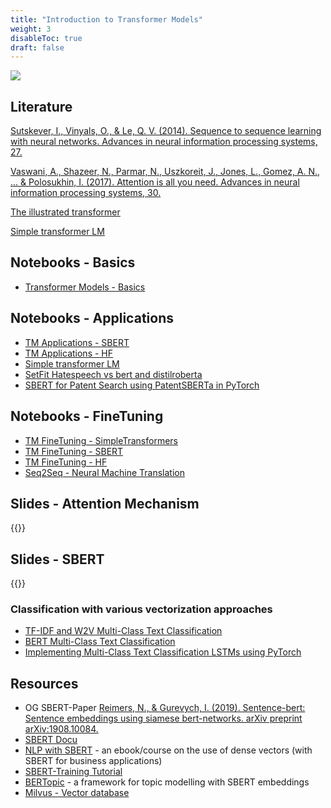 ```yaml
---
title: "Introduction to Transformer Models"
weight: 3
disableToc: true
draft: false
---
```



![](https://jalammar.github.io/images/transformer-ber-ulmfit-elmo.png)

## Literature

[Sutskever, I., Vinyals, O., & Le, Q. V. (2014). Sequence to sequence learning with neural networks. Advances in neural information processing systems, 27.](https://proceedings.neurips.cc/paper/5346-sequence-to-sequence-learning-with-neural-)

[Vaswani, A., Shazeer, N., Parmar, N., Uszkoreit, J., Jones, L., Gomez, A. N., ... & Polosukhin, I. (2017). Attention is all you need. Advances in neural information processing systems, 30.](https://proceedings.neurips.cc/paper/7181-attention-is-all)


[The illustrated transformer](https://jalammar.github.io/illustrated-transformer/)

[Simple transformer LM](https://colab.research.google.com/github/jalammar/jalammar.github.io/blob/master/notebooks/Simple_Transformer_Language_Model.ipynb#scrollTo=BstYQU6NkkDA)

   
## Notebooks - Basics

* [Transformer Models - Basics](https://colab.research.google.com/github/aaubs/ds-master/blob/main/notebooks/M3_2_Transformermodels_NLU_v2.ipynb)

## Notebooks - Applications

* [TM Applications - SBERT](https://colab.research.google.com/github/aaubs/ds-master/blob/main/notebooks/M3_2_Transformermodels_NLU_Applications_SBERT.ipynb)
* [TM Applications - HF](https://colab.research.google.com/github/aaubs/ds-master/blob/main/notebooks/M3_2_Transformermodels_NLU_Applications_HF.ipynb)
* [Simple transformer LM](https://colab.research.google.com/github/jalammar/jalammar.github.io/blob/master/notebooks/Simple_Transformer_Language_Model.ipynb#scrollTo=BstYQU6NkkDA)
* [SetFit Hatespeech vs bert and distilroberta](https://colab.research.google.com/drive/16HQiC0prlNUABusajZN4Fp71op0e6YuR?usp=sharing)
* [SBERT for Patent Search using PatentSBERTa in PyTorch](https://colab.research.google.com/github/aaubs/ds-master/blob/main/notebooks/M4_PatentSBERTa_For_PatentSearch.ipynb)

## Notebooks - FineTuning

* [TM FineTuning - SimpleTransformers](https://colab.research.google.com/github/aaubs/ds-master/blob/main/notebooks/M3_2_Transformermodels_NLU_FineTuning_simpletransformer.ipynb)
* [TM FineTuning - SBERT]()
* [TM FineTuning - HF]()
* [Seq2Seq - Neural Machine Translation](https://colab.research.google.com/github/aaubs/ds-master/blob/main/notebooks/M4_PyTorch_Seq2seq.ipynb)


## Slides - Attention Mechanism

{{<gslides src="https://docs.google.com/presentation/d/e/2PACX-1vT8Sv_I9OFiEq4cO_2LWvlJUdJl7wJlgOqf_7irlzp9J_s9jtKzfr3nxXn2j2PJ_Oz7shK7Mqzz_EUA/embed?start=false&loop=false&delayms=3000" >}}


## Slides - SBERT

{{<gslides src="https://docs.google.com/presentation/d/e/2PACX-1vRC0UpqCe7rDW_pqGPs4da76hjozk-Byz1k2tFlog0ZH1sMz3rsAN7cHZbWCwRVP5TsdfstRtK_OwnR/embed?start=false&loop=false&delayms=3000" >}}


### Classification with various vectorization approaches
* [TF-IDF and W2V Multi-Class Text Classification](https://colab.research.google.com/github/aaubs/ds-master/blob/main/notebooks/M4_TFIDF_W2V_multiclass_text_classification.ipynb)
* [BERT Multi-Class Text Classification](https://colab.research.google.com/github/aaubs/ds-master/blob/main/notebooks/M4_BERT_multiclass_text_classification.ipynb)
* [Implementing Multi-Class Text Classification LSTMs using PyTorch](https://colab.research.google.com/github/HamidBekamiri/ds-master/blob/main/notebooks/M4_LSTM_multiclass_text_classification_PyTorch_v1.ipynb)


## Resources

- OG SBERT-Paper [Reimers, N., & Gurevych, I. (2019). Sentence-bert: Sentence embeddings using siamese bert-networks. arXiv preprint arXiv:1908.10084.](https://arxiv.org/abs/1908.10084)
- [SBERT Docu](https://www.sbert.net)
- [NLP with SBERT](https://www.pinecone.io/learn/nlp/) - an ebook/course on the use of dense vectors (with SBERT for business applications)
- [SBERT-Training Tutorial](https://huggingface.co/blog/how-to-train-sentence-transformers)
- [BERTopic](https://maartengr.github.io/BERTopic/index.html) - a framework for topic modelling with SBERT embeddings
- [Milvus - Vector database](https://milvus.io)